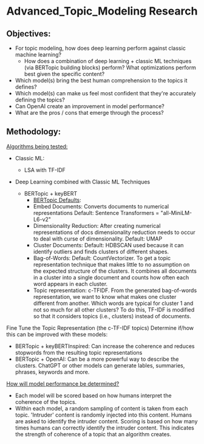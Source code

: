 # Advanced_Topic_Modeling Research

## Objectives: 
- For topic modeling, how does deep learning perform against classic machine learning?
    - How does a combination of deep learning + classic ML techniques (via BERTopic building blocks) perform? What optimizations perform best given the specific content?  
- Which model(s) bring the best human comprehension to the topics it defines? 
- Which model(s) can make us feel most confident that they're accurately defining the topics? 
- Can OpenAI create an improvement in model performance?
- What are the pros / cons that emerge through the process? 


## Methodology:
<ins>Algorithms being tested:</ins>

- Classic ML:
  - LSA with TF-IDF

- Deep Learning combined with Classic ML Techniques
  - BERTopic + keyBERT
    - [BERTopic Defaults](https://maartengr.github.io/BERTopic/algorithm/algorithm.html#visual-overview):
    - Embed Documents: Converts documents to numerical representations Default: Sentence Transformers = "all-MiniLM-L6-v2" 
    - Dimensionality Reduction: After creating numerical representations of docs dimensionality reduction needs to occur to deal with curse of dimensionality. Default: UMAP
    - Cluster Documents: Default: HDBSCAN used because it can identify outliers and finds clusters of different shapes.  
    - Bag-of-Words: Default: CountVectorizer. To get a topic representation technique that makes little to no assumption on the expected structure of the clusters. It combines all documents in a cluster into a single document and counts how often each word appears in each cluster. 
    - Topic representation: c-TFIDF. From the generated bag-of-words representation, we want to know what makes one cluster different from another. Which words are typical for cluster 1 and not so much for all other clusters? To do this, TF-IDF is modified so that it considers topics (i.e., clusters) instead of documents. 

Fine Tune the Topic Representation (the c-TF-IDF topics)
Determine if/how this can be improved with these models:

- BERTopic + keyBERTInspired: Can increase the coherence and reduces stopwords from the resulting topic representations
- BERTopic + OpenAI: Can be a more powerful way to describe the clusters. ChatGPT or other models can generate lables, summaries, phrases, keywords and more. 

<ins>How will model performance be determined?</ins>
- Each model will be scored based on how humans interpret the coherence of the topics. 
- Within each model, a random sampling of content is taken from each topic. 'Intruder' content is randomly injected into this content. Humans are asked to identify the intruder content. Scoring is based on how many times humans can correctly identify the intruder content. This indicates the strength of coherence of a topic that an algorithm creates.   


